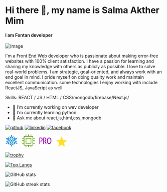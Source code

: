 # Hi there 👋, my name is Salma Akther Mim
#### I am Fontan developer 
![Image](https://scontent.fjsr1-1.fna.fbcdn.net/v/t39.30808-6/476029001_122153383880369754_6650948621110306318_n.png?stp=dst-jpg_p180x540_tt6&_nc_cat=108&ccb=1-7&_nc_sid=86c6b0&_nc_eui2=AeEw2nR8GfNSFD2RTY1oMwSv-N1bx-68XH_43VvH7rxcf8owZHQGl3WUqtkSKDzed_oefJ5g-wEv5GgCFXN5sUWm&_nc_ohc=3RBPJjsGGdUQ7kNvgGc9_CX&_nc_oc=AdhrkrB7YFHgjd8p4uxvTChqWxWYW9uMmYcT2eNmyKaNH61VNshFTwX9yBYrK9TMFzs&_nc_zt=23&_nc_ht=scontent.fjsr1-1.fna&_nc_gid=A8TIsUXm30iJtt6pln0-sBW&oh=00_AYCxi78WEiyR6Mr9tlIIEDQ2Ex_8jC-Q1cTXcN_i4AppMQ&oe=67C367C1)

I'm a Front End Web developer who is passionate about making error-free websites with 100% client satisfaction. I have a passion for learning and sharing my knowledge with others as publicly as possible. I love to solve real-world problems. I am strategic, goal-oriented, and always work with an end goal in mind. I pride myself on doing quality work and maintain excellent communication.  some technologies I enjoy working with include ReactJS, JavaScript as well 

Skills:  REACT / JS / HTML / CSS/mongodb/firebase/Next.js/

- 🔭 I’m currently working on wev developer 
- 🌱 I’m currently learning python 
- 💬 Ask me about react,js,html,css,mongodb 


[<img src='https://cdn.jsdelivr.net/npm/simple-icons@3.0.1/icons/github.svg' alt='github' height='40'>](https://github.com/salmaakthermim)  [<img src='https://cdn.jsdelivr.net/npm/simple-icons@3.0.1/icons/linkedin.svg' alt='linkedin' height='40'>](https://www.linkedin.com/in/salmaakthermim/)  [<img src='https://cdn.jsdelivr.net/npm/simple-icons@3.0.1/icons/facebook.svg' alt='facebook' height='40'>](https://www.facebook.com/https://web.facebook.com/SunHee85)  

<a href='https://archiveprogram.github.com/'><img src='https://raw.githubusercontent.com/acervenky/animated-github-badges/master/assets/acbadge.gif' width='40' height='40'></a> <a href='https://docs.github.com/en/developers'><img src='https://raw.githubusercontent.com/acervenky/animated-github-badges/master/assets/devbadge.gif' width='40' height='40'></a> <a href='https://github.com/pricing'><img src='https://raw.githubusercontent.com/acervenky/animated-github-badges/master/assets/pro.gif' width='40' height='40'></a> <a href='https://stars.github.com/'><img src='https://raw.githubusercontent.com/acervenky/animated-github-badges/master/assets/starbadge.gif' width='35' height='35'></a> 

[![trophy](https://github-profile-trophy.vercel.app/?username=salmaakthermim)](https://github.com/ryo-ma/github-profile-trophy)

[![Top Langs](https://github-readme-stats.vercel.app/api/top-langs/?username=salmaakthermim)](https://github.com/anuraghazra/github-readme-stats)

![GitHub stats](https://github-readme-stats.vercel.app/api?username=salmaakthermim&show_icons=true)  

![GitHub streak stats](https://streak-stats.demolab.com/?user=salmaakthermim)  


